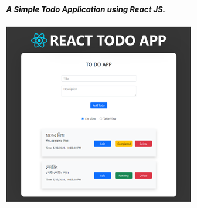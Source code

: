 _<h2>A Simple Todo Application using React JS.</h2>_
<br>
<img src="src/assets/images/react-todo.png" />

